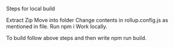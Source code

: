 Steps for local build

Extract Zip
Move into folder
Change contents in rollup.config.js as mentioned in file.
Run npm i
Work locally.

To build follow above steps and then write npm run build.
